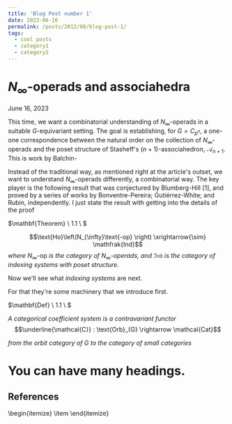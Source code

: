 ```yaml
---
title: 'Blog Post number 1'
date: 2023-06-16
permalink: /posts/2012/08/blog-post-1/
tags:
  - cool posts
  - category1
  - category2
---
```



$N_{\infty}$-operads and associahedra
======

June 16, 2023


This time, we want a combinatorial understanding of  $N_{\infty}$-operads in a suitable $G$-equivariant setting. The goal is establishing, for $G=C_{p^n}$, a one-one correspondence between the natural order on the collection of $N_{\infty}$-operads and the poset structure of Stasheff's $(n+1)$-associahedron, $\mathcal{A}_{n+1}$. This is work by Balchin-
 

Instead of the traditional way, as mentioned right at the article's outset, we want to understand $N_{\infty}$-operads differently, a combinatorial way. The key player is the following result that was conjectured by Blumberg-Hill [1], and proved by a series of works by Bonventre-Pereira; Gutiérrez-White; and Rubin, independently. I just state the result with getting into the details of the proof


$\mathbf{Theorem} \\ 1.1 \\ $

$$\text{Ho}\left(N_{\infty}\text{-op} \right) \xrightarrow{\sim} \mathfrak{Ind}$$ *where* $N_{\infty}\text{-op}$ *is the category of* $N_{\infty}$*-operads,  and* $\mathfrak{Ind}$ *is the category of indexing systems with poset structure.*

Now we'll see what *indexing systems* are next.

For that they're some machinery that we introduce first.

$\mathbf{Def} \\ 1.1 \\ $

*A categorical coefficient system is a contravariant functor*
$$\underline{\mathcal{C}} : \text{Orb}_{G} \rightarrow \mathcal{Cat}$$

*from the orbit category of* $G$ *to the category of small categories*



 


You can have many headings.
======

References
------
\begin{itemize}
  \item
\end{itemize}  
